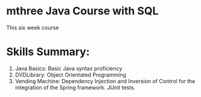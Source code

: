 # mthree Java Course with SQL 
This six week course 

# Skills Summary:

1. Java Basics: Basic Java syntax proficiency
2. DVDLibrary: Object Orientated Programming
3. Vending Machine: Dependency Injection and Inversion of Control for the integration of the Spring framework. JUnit tests. 
